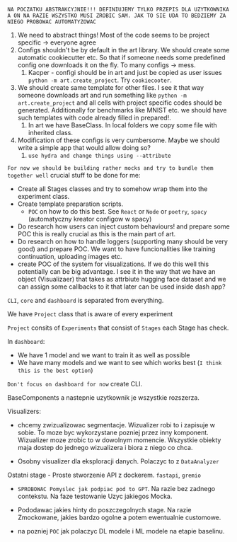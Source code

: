 
`NA POCZATKU ABSTRAKCYJNIE!!! DEFINIUJEMY TYLKO PRZEPIS DLA UZYTKOWNIKA A ON NA RAZIE WSZYSTKO MUSI ZROBIC SAM. JAK TO SIE UDA TO BEDZIEMY ZA NIEGO PROBOWAC AUTOMATYZOWAC` 



1. We need to abstract things! Most of the code seems to be project specific -> everyone agree
2. Configs shouldn't be by default in the art library. We should create some automatic cookiecutter etc. So that if someone needs some predefined config one downloads it on the fly. To many configs -> mess. 
   1. Kacper - configi should be in art and just be copied as user issues `python -m art.create_project`. Try `cookiecooter`.
3. We should create same template for other files. I see it that way someone downloads art and run something like `python -m art.create_project` and all cells with project specific codes should be generated. Additionally for benchmarks like MNIST etc. we should have such templates with code already filled in prepared!. 
   1. In art we have BaseClass. In local folders we copy some file with inherited class. 
4. Modification of these configs is very cumbersome. Maybe we should write a simple app that would allow doing so?
   1. `use hydra and change things using --attribute`

`For now we should be building rather mocks and try to bundle them together well`
crucial stuff to be done for me:
* Create all Stages classes and try to somehow wrap them into the experiment class.
* Create template preparation scripts. 
  * `POC` on how to do this best. See `React` or `Node` or `poetry`, `spacy` (automatyczny kreator configow w spacy)
* Do research how users can inject custom behaviours! and prepare some POC this is really crucial as this is the main part of art.
* Do research on how to handle loggers (supporting many should be very good) and prepare POC. We want to have funcionalities like training continuation, uploading images etc.
* create POC of the system for visualizations. If we do this well this potentially can be big advantage. I see it in the way that we have an object (Visualizaer) that takes as attrbiute hugging face dataset and we can assign some callbacks to it that later can be used inside dash app?



`CLI`, `core` and `dashboard` is separated from everything.

We have `Project` class that is aware of every experiment


`Project` consits of `Experiments` that consist of `Stages` each Stage has check.

In `dashboard`:
* We have 1 model and we want to train it as well as possible
* We have many models and we want to see which works best (`I think this is the best option`)


`Don't focus on dashboard for now` create CLI.

BaseComponents a nastepnie uzytkownik je wszystkie rozszerza.

Visualizers:
* chcemy zwizualizowac segmentacje. Wizualizer robi to i zapisuje w sobie. To moze byc wykorzystane pozniej przez inny komponent. Wizualizer moze zrobic to w dowolnym momencie. Wszystkie obiekty maja dostep do jednego wizualizera i biora z niego co chca.

* Osobny visualizer dla eksploracji danych. Polaczyc to z `DataAnalyzer`

Ostatni stage -  Proste stworzenie API z dockerem. `fastapi`, `gremio`


* `SPROBOWAC Pomyslec jak podpiac pod to GPT`. Na razie bez zadnego contekstu. Na faze testowanie Uzyc jakiegos Mocka.

* Pododawac jakies hinty do poszczegolnych stage. Na razie Zmockowane, jakies bardzo ogolne a potem ewentualnie customowe.

* na pozniej `POC` jak polaczyc DL modele i ML modele na etapie baselinu.
